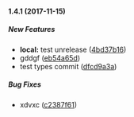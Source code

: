 #### 1.4.1 (2017-11-15)

##### New Features

* **local:** test unrelease ([4bd37b16](https://github.com/lob/generate-changelog/commit/4bd37b167a70523620cb9383b67c3738baf959ed))
* gddgf ([eb54a65d](https://github.com/lob/generate-changelog/commit/eb54a65d4809b1d48cfd35176764d612a7791aba))
* test types commit ([dfcd9a3a](https://github.com/lob/generate-changelog/commit/dfcd9a3a806748baa83840242b9411487ed11a09))

##### Bug Fixes

* xdvxc ([c2387f61](https://github.com/lob/generate-changelog/commit/c2387f6135c694b4b69ab2d839442afbc7e5a5f0))

